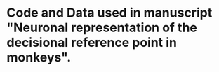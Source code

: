 # Code and Data used in manuscript "Neuronal representation of the decisional reference point in monkeys".
